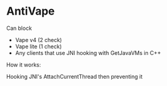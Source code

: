 # AntiVape
Can block
+ Vape v4 (2 check)
+ Vape lite (1 check)
+ Any clients that use JNI hooking with GetJavaVMs in C++


How it works:

Hooking JNI's AttachCurrentThread then preventing it
